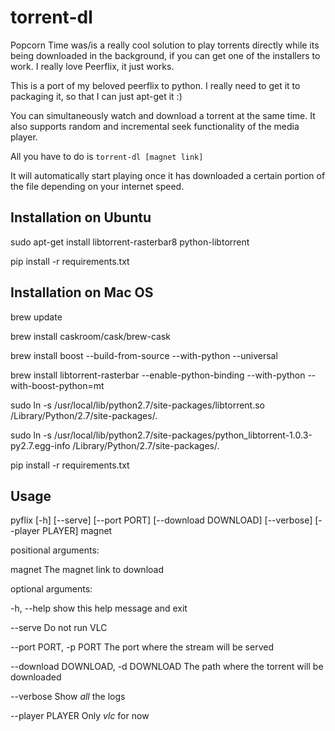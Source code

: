 torrent-dl
==========

Popcorn Time was/is a really cool solution to play torrents directly while its being downloaded in the background, if you can get one of the installers to work. I really love Peerflix, it just works. 

This is a port of my beloved peerflix to python. I really need to get it to packaging it, so that I can just apt-get it :)

You can simultaneously watch and download a torrent at the same time. It also supports random and incremental seek functionality of the media player.

All you have to do is `torrent-dl [magnet link]`

It will automatically start playing once it has downloaded a certain portion of the file depending on your internet speed.


Installation on Ubuntu
-----------------------
sudo apt-get install libtorrent-rasterbar8 python-libtorrent

pip install -r requirements.txt


Installation on Mac OS
----------------------

brew update

brew install caskroom/cask/brew-cask

brew install boost --build-from-source --with-python --universal

brew install libtorrent-rasterbar --enable-python-binding --with-python --with-boost-python=mt

sudo ln -s /usr/local/lib/python2.7/site-packages/libtorrent.so /Library/Python/2.7/site-packages/.

sudo ln -s /usr/local/lib/python2.7/site-packages/python_libtorrent-1.0.3-py2.7.egg-info /Library/Python/2.7/site-packages/.


pip install -r requirements.txt


Usage
-----
pyflix [-h] [--serve] [--port PORT] [--download DOWNLOAD] [--verbose] [--player PLAYER] magnet


positional arguments:

  magnet                The magnet link to download


optional arguments:

  -h, --help            show this help message and exit

  --serve               Do not run VLC

  --port PORT, -p PORT  The port where the stream will be served

  --download DOWNLOAD, -d DOWNLOAD The path where the torrent will be downloaded

  --verbose             Show _all_ the logs

  --player PLAYER       Only _vlc_ for now


